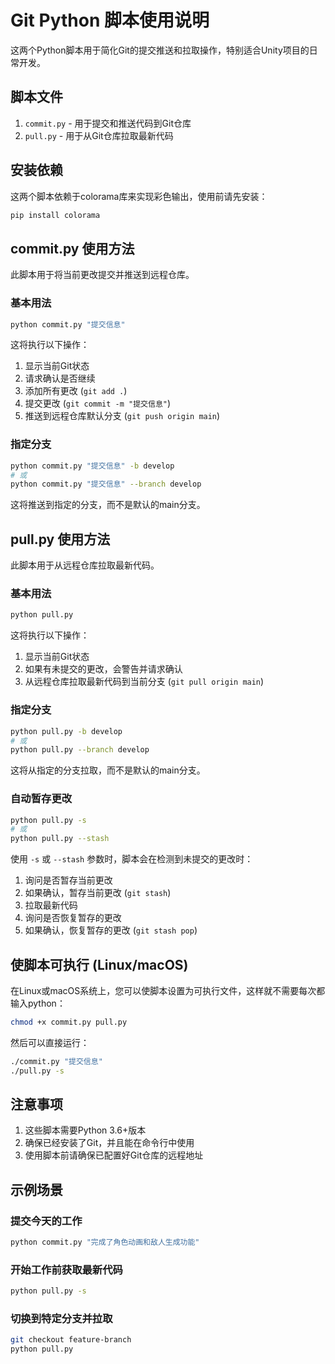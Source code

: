 # Git Python 脚本使用说明

这两个Python脚本用于简化Git的提交推送和拉取操作，特别适合Unity项目的日常开发。

## 脚本文件

1. `commit.py` - 用于提交和推送代码到Git仓库
2. `pull.py` - 用于从Git仓库拉取最新代码

## 安装依赖

这两个脚本依赖于colorama库来实现彩色输出，使用前请先安装：

```bash
pip install colorama
```

## commit.py 使用方法

此脚本用于将当前更改提交并推送到远程仓库。

### 基本用法

```bash
python commit.py "提交信息"
```

这将执行以下操作：
1. 显示当前Git状态
2. 请求确认是否继续
3. 添加所有更改 (`git add .`)
4. 提交更改 (`git commit -m "提交信息"`)
5. 推送到远程仓库默认分支 (`git push origin main`)

### 指定分支

```bash
python commit.py "提交信息" -b develop
# 或
python commit.py "提交信息" --branch develop
```

这将推送到指定的分支，而不是默认的main分支。

## pull.py 使用方法

此脚本用于从远程仓库拉取最新代码。

### 基本用法

```bash
python pull.py
```

这将执行以下操作：
1. 显示当前Git状态
2. 如果有未提交的更改，会警告并请求确认
3. 从远程仓库拉取最新代码到当前分支 (`git pull origin main`)

### 指定分支

```bash
python pull.py -b develop
# 或
python pull.py --branch develop
```

这将从指定的分支拉取，而不是默认的main分支。

### 自动暂存更改

```bash
python pull.py -s
# 或
python pull.py --stash
```

使用 `-s` 或 `--stash` 参数时，脚本会在检测到未提交的更改时：
1. 询问是否暂存当前更改
2. 如果确认，暂存当前更改 (`git stash`)
3. 拉取最新代码
4. 询问是否恢复暂存的更改
5. 如果确认，恢复暂存的更改 (`git stash pop`)

## 使脚本可执行 (Linux/macOS)

在Linux或macOS系统上，您可以使脚本设置为可执行文件，这样就不需要每次都输入python：

```bash
chmod +x commit.py pull.py
```

然后可以直接运行：

```bash
./commit.py "提交信息"
./pull.py -s
```

## 注意事项

1. 这些脚本需要Python 3.6+版本
2. 确保已经安装了Git，并且能在命令行中使用
3. 使用脚本前请确保已配置好Git仓库的远程地址

## 示例场景

### 提交今天的工作

```bash
python commit.py "完成了角色动画和敌人生成功能"
```

### 开始工作前获取最新代码

```bash
python pull.py -s
```

### 切换到特定分支并拉取

```bash
git checkout feature-branch
python pull.py
``` 